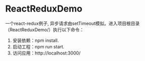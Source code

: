 # ReactReduxDemo
一个react-redux例子, 异步请求由setTimeout模拟。进入项目根目录（ReactReduxDemo/）执行以下命令：

1. 安装依赖：npm install.
2. 启动工程：npm run start.
3. 访问应用：http://localhost:3000/
